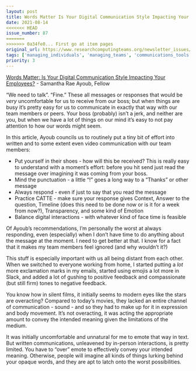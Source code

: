 ```yaml
---
layout: post
title: Words Matter Is Your Digital Communication Style Impacting Your Employees? - Samantha Rae Ayoub, Fellow
date: 2021-08-14
<<<<<<< HEAD
issue_number: 87
=======
>>>>>>> 0a34fe0... First go at item pages
original_url: https://www.researchcomputingteams.org/newsletter_issues/0087
tags: ['managing_individuals', 'managing_teams', 'communications_tools', 'documentation_writing']
priority: 3
---
```


<!-- markdownlint-disable MD033 -->
<!-- markdownlint-disable MD041 -->
<!-- markdownlint-disable MD049 -->

[Words Matter: Is Your Digital Communication Style Impacting Your Employees?](https://fellow.app/blog/management/digital-communication-style/) - Samantha Rae Ayoub, Fellow

“We need to talk”.  “Fine.”  These all messages or responses that would be *very* uncomfortable for us to receive from our boss; but when things are busy it’s pretty easy for us to communicate in exactly that way with our team members or peers.  Your boss (probably) isn’t a jerk, and neither are you, but when we have a lot of things on our mind it’s easy to not pay attention to how our words might seem.

In this article, Ayoub councils us to routinely put a tiny bit of effort into written and to some extent even video communication with our team members:

- Put yourself in their shoes - how will this be received?  This is really easy to understand with a moment’s effort: before you hit send just read the message over imagining it was coming from your boss.
- Mind the punctuation - a little “!” goes a long way to a “Thanks” or other message
- Always respond - even if just to say that you read the message
- Practice CATTE - make sure your response gives Context, Answer to the question, Timeline (does this need to be done now or is it for a week from now?), Transparency, and some kind of Emotion
- Balance digital interactions - with whatever kind of face time is feasible

Of Ayoub’s recommendations, I’m personally the worst at always responding, even (especially) when I don’t have time to do anything about the message at the moment.  I need to get better at that.  I know for a fact that it makes my team members feel ignored (and why wouldn’t it?)

This stuff is especially important with us all being distant from each other.  When we switched to everyone working from home, I started putting a *lot* more exclamation marks in my emails, started using emojis a lot more in Slack, and added a lot of gushing to positive feedback and compassionate (but still firm) tones to negative feedback.

You know how in silent films, it initially seems to modern eyes like the stars are overacting?  Compared to today’s movies, they lacked an entire channel of communication - sound - and so they had to make up for it in expression and body movement.  It’s not overacting, it was acting the appropriate amount to convey the intended meaning given the limitations of the medium.

It was initially uncomfortable and unnatural for me to emote that way in text.  But written communications, unleavened by in-person interactions, is pretty limited.  You have to “over” emote to effectively convey your intended meaning.  Otherwise, people will imagine all kinds of things lurking behind your opaque words, and they are apt to latch onto the worst possibilities.